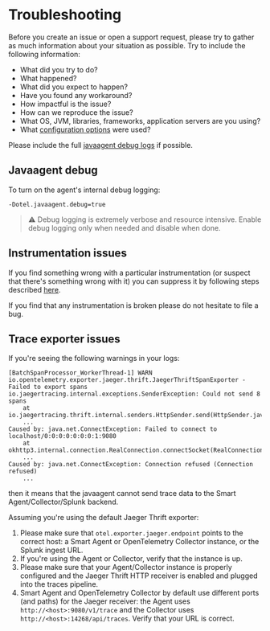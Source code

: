 # Troubleshooting

Before you create an issue or open a support request, please try to gather as much information about your situation as
possible. Try to include the following information:

* What did you try to do?
* What happened?
* What did you expect to happen?
* Have you found any workaround?
* How impactful is the issue?
* How can we reproduce the issue?
* What OS, JVM, libraries, frameworks, application servers are you using?
* What [configuration options](advanced-config.md) were used?

Please include the full [javaagent debug logs](#javaagent-debug) if possible.

## Javaagent debug

To turn on the agent's internal debug logging:

`-Dotel.javaagent.debug=true`

> :warning: Debug logging is extremely verbose and resource intensive. Enable
> debug logging only when needed and disable when done.

## Instrumentation issues

If you find something wrong with a particular instrumentation (or suspect that
there's something wrong with it) you can suppress it by following steps
described [here](https://github.com/open-telemetry/opentelemetry-java-instrumentation/blob/main/docs/suppressing-instrumentation.md#suppressing-specific-agent-instrumentation).

If you find that any instrumentation is broken please do not hesitate to file a bug.

## Trace exporter issues

If you're seeing the following warnings in your logs:

```
[BatchSpanProcessor_WorkerThread-1] WARN io.opentelemetry.exporter.jaeger.thrift.JaegerThriftSpanExporter - Failed to export spans
io.jaegertracing.internal.exceptions.SenderException: Could not send 8 spans
	at io.jaegertracing.thrift.internal.senders.HttpSender.send(HttpSender.java:69)
	...
Caused by: java.net.ConnectException: Failed to connect to localhost/0:0:0:0:0:0:0:1:9080
	at okhttp3.internal.connection.RealConnection.connectSocket(RealConnection.java:265)
	...
Caused by: java.net.ConnectException: Connection refused (Connection refused)
	...
```

then it means that the javaagent cannot send trace data to the Smart Agent/Collector/Splunk backend.

Assuming you're using the default Jaeger Thrift exporter:

1. Please make sure that `otel.exporter.jaeger.endpoint` points to the correct host:
   a Smart Agent or OpenTelemetry Collector instance, or the Splunk ingest URL.
2. If you're using the Agent or Collector, verify that the instance is up.
3. Please make sure that your Agent/Collector instance is properly configured and the Jaeger Thrift HTTP receiver is
   enabled and plugged into the traces pipeline.
4. Smart Agent and OpenTelemetry Collector by default use different ports (and paths)
   for the Jaeger receiver: the Agent uses `http://<host>:9080/v1/trace` and the Collector
   uses `http://<host>:14268/api/traces`. Verify that your URL is correct.

